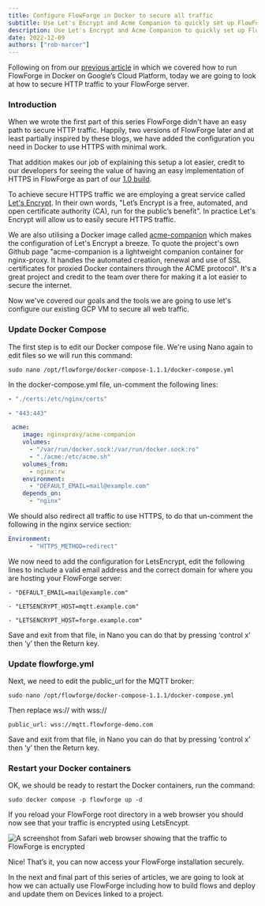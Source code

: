 ```yaml
---
title: Configure FlowForge in Docker to secure all traffic
subtitle: Use Let's Encrypt and Acme Companion to quickly set up FlowForge to encrypt all traffic
description: Use Let's Encrypt and Acme Companion to quickly set up FlowForge to encrypt all traffic
date: 2022-12-09
authors: ["rob-marcer"]
---
```



Following on from our [previous article](https://flowforge.com/blog/2022/10/ff-docker-gcp/) in which we covered how to run FlowForge in Docker on Google’s Cloud Platform, today we are going to look at how to secure HTTP traffic to your FlowForge server.

<!--more-->

### Introduction

When we wrote the first part of this series FlowForge didn't have an easy path to secure HTTP traffic. Happily, two versions of FlowForge later and at least partially inspired by these blogs, we have added the configuration you need in Docker to use HTTPS with minimal work.

That addition makes our job of explaining this setup a lot easier, credit to our developers for seeing the value of having an easy implementation of HTTPS in FlowForge as part of our [1.0 build](https://flowforge.com/blog/2022/10/flowforge-1-released/).

To achieve secure HTTPS traffic we are employing a great service called [Let's Encrypt](https://letsencrypt.org/). In their own words, "Let’s Encrypt is a free, automated, and open certificate authority (CA), run for the public’s benefit". In practice Let's Encrypt will allow us to easily secure HTTPS traffic.

We are also utilising a Docker image called [acme-companion](https://github.com/nginx-proxy/acme-companion) which makes the configuration of Let's Encrypt a breeze. To quote the project's own Github page "acme-companion is a lightweight companion container for nginx-proxy. It handles the automated creation, renewal and use of SSL certificates for proxied Docker containers through the ACME protocol". It's a great project and credit to the team over there for making it a lot easier to secure the internet.

Now we've covered our goals and the tools we are going to use let's configure our existing GCP VM to secure all web traffic.

### Update Docker Compose

The first step is to edit our Docker compose file. We're using Nano again to edit files so we will run this command:

```
sudo nano /opt/flowforge/docker-compose-1.1.1/docker-compose.yml
```

In the docker-compose.yml file, un-comment the following lines:

```yaml
- "./certs:/etc/nginx/certs"
```
```yaml
- "443:443"
```
```yaml
 acme:
    image: nginxproxy/acme-companion
    volumes:
      - "/var/run/docker.sock:/var/run/docker.sock:ro"
      - "./acme:/etc/acme.sh"
    volumes_from:
      - nginx:rw
    environment:
      - "DEFAULT_EMAIL=mail@example.com"
    depends_on:
      - "nginx"

```


We should also redirect all traffic to use HTTPS, to do that un-comment the following in the nginx service section:


```yaml
Environment:
      - "HTTPS_METHOD=redirect"
```

We now need to add the configuration for LetsEncrypt, edit the following lines to include a valid email address and the correct domain for where you are hosting your FlowForge server:

```
- "DEFAULT_EMAIL=mail@example.com"
```
```
- "LETSENCRYPT_HOST=mqtt.example.com"
```
```
- "LETSENCRYPT_HOST=forge.example.com"
```

Save and exit from that file, in Nano you can do that by pressing ‘control x’ then ‘y’ then the Return key.

### Update flowforge.yml

Next, we need to edit the public_url for the MQTT broker:
```
sudo nano /opt/flowforge/docker-compose-1.1.1/docker-compose.yml
```
Then replace ws:// with wss://
```
public_url: wss://mqtt.flowforge-demo.com
```
Save and exit from that file, in Nano you can do that by pressing ‘control x’ then ‘y’ then the Return key.

### Restart your Docker containers

OK, we should be ready to restart the Docker containers, run the command:

```
sudo docker compose -p flowforge up -d
```

If you reload your FlowForge root directory in a web browser you should now see that your traffic is encrypted using LetsEncypt.

![A screenshot from Safari web browser showing that the traffic to FlowForge is encrypted](../images/https-working.png)

Nice! That’s it, you can now access your FlowForge installation securely. 

In the next and final part of this series of articles, we are going to look at how we can actually use FlowForge including how to build flows and deploy and update them on Devices linked to a project.